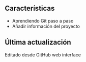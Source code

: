 ## Características
- Aprendiendo Git paso a paso
- Añadir información del proyecto
## Última actualización
Editado desde GitHub web interface
